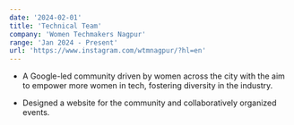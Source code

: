 ```yaml
---
date: '2024-02-01'
title: 'Technical Team'
company: 'Women Techmakers Nagpur'
range: 'Jan 2024 - Present'
url: 'https://www.instagram.com/wtmnagpur/?hl=en'
---
```


- A Google-led community driven by women across the city with the aim to empower more women in tech, fostering diversity in the industry.

- Designed a website for the community and collaboratively organized events.